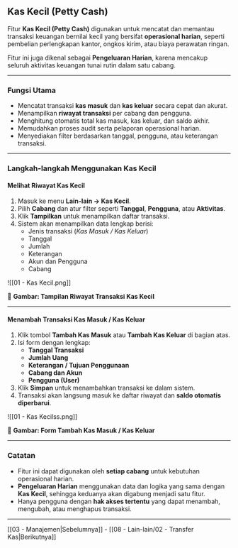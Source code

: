 ## Kas Kecil (Petty Cash)

Fitur **Kas Kecil (Petty Cash)** digunakan untuk mencatat dan memantau transaksi keuangan bernilai kecil yang bersifat **operasional harian**, seperti pembelian perlengkapan kantor, ongkos kirim, atau biaya perawatan ringan.  

Fitur ini juga dikenal sebagai **Pengeluaran Harian**, karena mencakup seluruh aktivitas keuangan tunai rutin dalam satu cabang.

---

### Fungsi Utama

- Mencatat transaksi **kas masuk** dan **kas keluar** secara cepat dan akurat.  
- Menampilkan **riwayat transaksi** per cabang dan pengguna.  
- Menghitung otomatis total kas masuk, kas keluar, dan saldo akhir.  
- Memudahkan proses audit serta pelaporan operasional harian.  
- Menyediakan filter berdasarkan tanggal, pengguna, atau keterangan transaksi.

---

### Langkah-langkah Menggunakan Kas Kecil

#### Melihat Riwayat Kas Kecil

1. Masuk ke menu **Lain-lain → Kas Kecil**.  
2. Pilih **Cabang** dan atur filter seperti **Tanggal**, **Pengguna**, atau **Aktivitas**.  
3. Klik **Tampilkan** untuk menampilkan daftar transaksi.  
4. Sistem akan menampilkan data lengkap berisi:
   - Jenis transaksi (*Kas Masuk / Kas Keluar*)  
   - Tanggal  
   - Jumlah  
   - Keterangan  
   - Akun dan Pengguna  
   - Cabang  

![[01 - Kas Kecil.png]]  
<figcaption>📸 <b>Gambar: Tampilan Riwayat Transaksi Kas Kecil</b></figcaption>

---

#### Menambah Transaksi Kas Masuk / Kas Keluar

1. Klik tombol **Tambah Kas Masuk** atau **Tambah Kas Keluar** di bagian atas.  
2. Isi form dengan lengkap:
   - **Tanggal Transaksi**  
   - **Jumlah Uang**  
   - **Keterangan / Tujuan Penggunaan**  
   - **Cabang dan Akun**  
   - **Pengguna (User)**  
3. Klik **Simpan** untuk menambahkan transaksi ke dalam sistem.  
4. Transaksi akan langsung masuk ke daftar riwayat dan **saldo otomatis diperbarui**.

![[01 - Kas Kecilss.png]]  
<figcaption>📸 <b>Gambar: Form Tambah Kas Masuk / Kas Keluar</b></figcaption>

---

### Catatan

- Fitur ini dapat digunakan oleh **setiap cabang** untuk kebutuhan operasional harian.  
- **Pengeluaran Harian** menggunakan data dan logika yang sama dengan **Kas Kecil**, sehingga keduanya akan digabung menjadi satu fitur.  
- Hanya pengguna dengan **hak akses tertentu** yang dapat menambah, mengubah, atau menghapus transaksi.

---

 [[03 - Manajemen|Sebelumnya]] - [[08 - Lain-lain/02 - Transfer Kas|Berikutnya]] 
